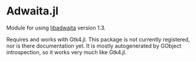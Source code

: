 # Adwaita.jl

Module for using [libadwaita](https://gnome.pages.gitlab.gnome.org/libadwaita/doc/1.3/) version 1.3.

Requires and works with Gtk4.jl. This package is not currently registered, nor is there documentation yet. It is mostly autogenerated by GObject introspection, so it works very much like Gtk4.jl.
